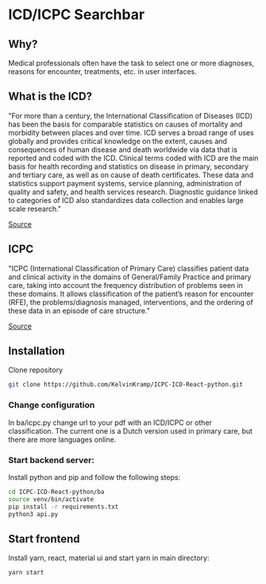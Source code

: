 # ICD/ICPC Searchbar



## Why?
Medical professionals often have the task to select one or more diagnoses, reasons for encounter, treatments, etc. in user interfaces.

## What is the ICD? 
"For more than a century, the International Classification of Diseases (ICD) has been the basis for comparable statistics on causes of mortality and morbidity between places and over time. ICD serves a broad range of uses globally and provides critical knowledge on the extent, causes and consequences of human disease and death worldwide via data that is reported and coded with the ICD. Clinical terms coded with ICD are the main basis for health recording and statistics on disease in primary, secondary and tertiary care, as well as on cause of death certificates. These data and statistics support payment systems, service planning, administration of quality and safety, and health services research. Diagnostic guidance linked to categories of ICD also standardizes data collection and enables large scale research."

[Source](https://www.who.int/standards/classifications/classification-of-diseases)

## ICPC
"ICPC (International Classification of Primary Care) classifies patient data and clinical activity in the domains of General/Family Practice and primary care, taking into account the frequency distribution of problems seen in these domains. It allows classification of the patient’s reason for encounter (RFE), the problems/diagnosis managed, interventions, and the ordering of these data in an episode of care structure."

[Source](https://www.who.int/standards/classifications/other-classifications/international-classification-of-primary-care)

## Installation
Clone repository
```bash
git clone https://github.com/KelvinKramp/ICPC-ICD-React-python.git
```

### Change configuration
In ba/icpc.py change url to your pdf with an ICD/ICPC or other classification. The current one is a Dutch version used in primary care, but there are more languages online.  

### Start backend server:
Install python and pip and follow the following steps:
```bash
cd ICPC-ICD-React-python/ba
source venv/bin/activate
pip install -r requirements.txt
python3 api.py
```

## Start frontend 
Install yarn, react, material ui and start yarn in main directory:
```bash
yarn start
```
